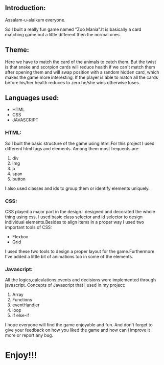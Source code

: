 <h2>Introduction:</h2>
Assalam-u-alaikum everyone.


So I built a really fun game named "Zoo Mania".It is basically a card matching game but a little different then the normal ones.


<h2>Theme:</h2>
Here we have to match the card of the animals to catch them. But the twist is that snake and scorpion cards will reduce health if we can't match them after opening them and will swap position with a random hidden card, which makes the game more interesting. If the player is able to match all the cards before his/her health reduces to zero he/she wins otherwise loses.

<h2>Languages used:</h2>
<ul>
<li>HTML</li>
<li>CSS</li>
<li>JAVASCRIPT</li>
</ul>
<h3>HTML:</h3>
So I built the basic structure of the game using html.For this project I used different html tags and elements.
Among them  most frequents are:
<ol type='1'>
<li>div</li>
<li>img</li>
<li>p</li>
<li>span</li>
<li>button</li>
</ol>
I also used classes and ids to group them or identify elements uniquely.
<h3>CSS:</h3>
CSS played a major part in the design.I designed and decorated the whole thing using css.
I used basic class selector and id selector to design individual elements.Besides to align items in a proper way I used two important tools of CSS:
<ul>
<li>Flexbox</li>
<li>Grid</li>
</ul>
I used these two tools to design a proper layout for the game.Furthermore I've added a little bit of animations too in some of the elements.
<h3>Javascript:</h3>
All the logics,calculations,events and decisions were implemented through javascript.
Concepts of Javascript that I used in my project:
<ol type='1'>
<li>Array</li>
<li>Functions</li>
<li>eventHandler</li>
<li>loop</li>
<li>if else-if</li>
</ol>
I hope everyone will find the game enjoyable and fun. And don't forget to give your feedback on how you liked the game and how can i improve it more or report any bug.
<h1>Enjoy!!!</h1>
